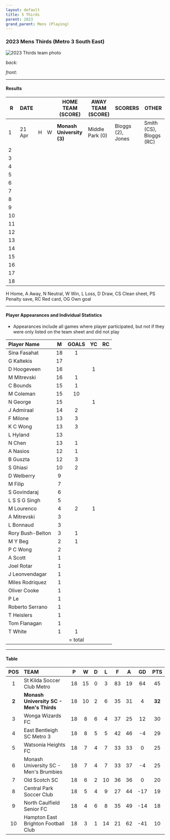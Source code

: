 ```yaml
---
layout: default
title: 5 Thirds
parent: 2023
grand_parent: Mens (Playing)
---
```


### 2023 Mens Thirds (Metro 3 South East)

![2023 Thirds team photo](https://photos.smugmug.com/2023/2023-Cropped-Edited/i-XKFSxPK/1/76d6a278/XL/BE3615A3-530F-4FA5-9A44-5E1C8AC76671-XL.jpg)

_back_: 

_front_: 

------------------------

#### Results

| R  | DATE   |   |   | HOME TEAM (SCORE)         | AWAY TEAM (SCORE) | SCORERS           | OTHER                   |
|----|--------|:-:|:-:|---------------------------|-------------------|-------------------|-------------------------|
| 1  | 21 Apr | H | W | **Monash University (3)** | Middle Park (0)   | Bloggs (2), Jones | Smith (CS), Bloggs (RC) |
| 2  |        |   |   |                           |                   |                   |                         |
| 3  |        |   |   |                           |                   |                   |                         |
| 4  |        |   |   |                           |                   |                   |                         |
| 5  |        |   |   |                           |                   |                   |                         |
| 6  |        |   |   |                           |                   |                   |                         |
| 7  |        |   |   |                           |                   |                   |                         |
| 8  |        |   |   |                           |                   |                   |                         |
| 9  |        |   |   |                           |                   |                   |                         |
| 10 |        |   |   |                           |                   |                   |                         |
| 11 |        |   |   |                           |                   |                   |                         |
| 12 |        |   |   |                           |                   |                   |                         |
| 13 |        |   |   |                           |                   |                   |                         |
| 14 |        |   |   |                           |                   |                   |                         |
| 15 |        |   |   |                           |                   |                   |                         |
| 16 |        |   |   |                           |                   |                   |                         |
| 17 |        |   |   |                           |                   |                   |                         |
| 18 |        |   |   |                           |                   |                   |                         |

H Home, A Away, N Neutral, W Win, L Loss, D Draw, CS Clean sheet, PS Penalty save, RC Red card, OG Own goal 

------------------------

#### Player Appearances and Individual Statistics

* Appearances include all games where player participated, but not if they were only listed on the team sheet and did not play

| Player Name       |  M   |   GOALS   |  YC  |  RC  |
|:------------------|:----:|:---------:|:----:|:----:|
| Sina Fasahat      |  18  |     1     |      |      |
| G Kaltekis        |  17  |           |      |      |
| D Hoogeveen       |  16  |           |  1   |      |
| M Mitrevski       |  16  |     1     |      |      |
| C Bounds          |  15  |     1     |      |      |
| M Coleman         |  15  |    10     |      |      |
| N George          |  15  |           |  1   |      |
| J Admiraal        |  14  |     2     |      |      |
| F Milone          |  13  |     3     |      |      |
| K C Wong          |  13  |     3     |      |      |
| L Hyland          |  13  |           |      |      |
| N Chen            |  13  |     1     |      |      |
| A Nasios          |  12  |     1     |      |      |
| B Guszta          |  12  |     3     |      |      |
| S Ghiasi          |  10  |     2     |      |      |
| D Welberry        |  9   |           |      |      |
| M Filip           |  7   |           |      |      |
| S Govindaraj      |  6   |           |      |      |
| L S S G Singh     |  5   |           |      |      |
| M Lourenco        |  4   |     2     |  1   |      |
| A Mitrevski       |  3   |           |      |      |
| L Bonnaud         |  3   |           |      |      |
| Rory Bush-Belton  |  3   |     1     |      |      |
| M Y Beg           |  2   |     1     |      |      |
| P C Wong          |  2   |           |      |      |
| A Scott           |  1   |           |      |      |
| Joel Rotar        |  1   |           |      |      |
| J Leonvendagar    |  1   |           |      |      |
| Miles Rodriquez   |  1   |           |      |      |
| Oliver Cooke      |  1   |           |      |      |
| P Le              |  1   |           |      |      |
| Roberto Serrano   |  1   |           |      |      |
| T Heislers        |  1   |           |      |      |
| Tom Flanagan      |  1   |           |      |      |
| T White           |  1   |     1     |      |      |
|                   |      |  = total  |      |      |

------------------------

#### Table

|  POS  | TEAM                                    |  P  |  W  | D  |  L  |  F  |  A  |  GD  |  PTS   |
|:-----:|:----------------------------------------|:---:|:---:|:--:|:---:|:---:|:---:|:----:|:------:|
|   1   | St Kilda Soccer Club Metro              | 18  | 15  | 0  |  3  | 83  | 19  |  64  |   45   |
| **2** | **Monash University SC - Men's Thirds** | 18  | 10  | 2  |  6  | 35  | 31  |  4   | **32** |
|   3   | Wonga Wizards FC                        | 18  |  8  | 6  |  4  | 37  | 25  |  12  |   30   |
|   4   | East Bentleigh SC Metro 3               | 18  |  8  | 5  |  5  | 42  | 46  |  -4  |   29   |
|   5   | Watsonia Heights FC                     | 18  |  7  | 4  |  7  | 33  | 33  |  0   |   25   |
|   6   | Monash University SC - Men's Brumbies   | 18  |  7  | 4  |  7  | 33  | 37  |  -4  |   25   |
|   7   | Old Scotch SC                           | 18  |  6  | 2  | 10  | 36  | 36  |  0   |   20   |
|   8   | Central Park Soccer Club                | 18  |  5  | 4  |  9  | 27  | 44  | -17  |   19   |
|   9   | North Caulfield Senior FC               | 18  |  4  | 6  |  8  | 35  | 49  | -14  |   18   |
|  10   | Hampton East Brighton Football Club     | 18  |  3  | 1  | 14  | 21  | 62  | -41  |   10   |
